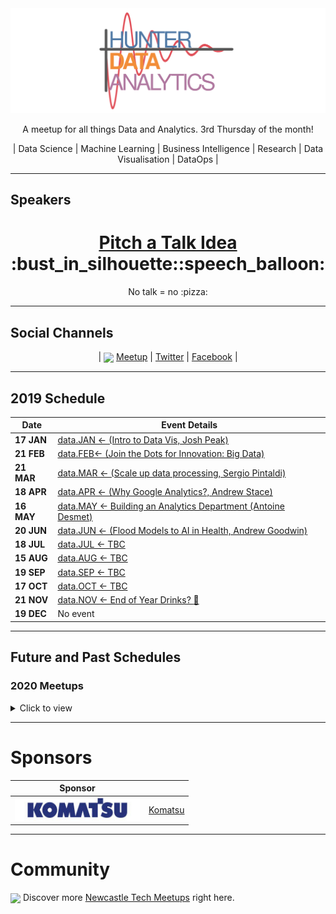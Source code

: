 <a href="https://www.meetup.com/hunter-data-analytics-meetup/">
<img 
	width="1200px"
	src="src/.vuepress/public/images/banner.svg" 
	alt="Hunter Data Analytics Meetup Logo" 
/>

</a>

<p align="center">A meetup for all things Data and Analytics. 3rd Thursday of the month!</p>

<p align="center">| Data Science | Machine Learning | Business Intelligence | Research | Data Visualisation | DataOps |</p>


----

## Speakers

<h1 align="center"> <a href="https://github.com/newwwie/data-analytics-meetup/issues/new"> Pitch a Talk Idea</a> :bust_in_silhouette::speech_balloon: </h1>

<p align="center">No talk = no :pizza:</p>


----

## Social Channels
<p align="center">
 | <img src="https://pbs.twimg.com/profile_images/875701356849504256/x8t7RxeV_400x400.jpg" height="30px" valign="middle" /> <a href="https://www.meetup.com/hunter-data-analytics-meetup/">Meetup</a> |
		<a href="https://twitter.com/hunteranalytics">Twitter</a> |
		<a href="https://www.facebook.com/hunteranalytics/">Facebook</a> |
</p>

----

## 2019 Schedule

| Date | Event Details |
| --- | --- |
| **17 JAN** | [data.JAN <- (Intro to Data Vis, Josh Peak)](https://www.meetup.com/Hunter-Data-Analytics/events/256135022/) |
| **21 FEB** | [data.FEB<- (Join the Dots for Innovation: Big Data)](https://www.meetup.com/Hunter-Data-Analytics/events/256135046/) |
| **21 MAR** | [data.MAR <- (Scale up data processing, Sergio Pintaldi)](https://www.meetup.com/Hunter-Data-Analytics/events/256135054/) |
| **18 APR** | [data.APR <- (Why Google Analytics?, Andrew Stace)](https://www.meetup.com/Hunter-Data-Analytics/events/256135061/) |
| **16 MAY** | [data.MAY <- Building an Analytics Department (Antoine Desmet)](https://www.meetup.com/Hunter-Data-Analytics/events/256135084/) |
| **20 JUN** | [data.JUN <- (Flood Models to AI in Health, Andrew Goodwin)](https://www.meetup.com/Hunter-Data-Analytics/events/256135092/) |
| **18 JUL** | [data.JUL <- TBC](https://www.meetup.com/Hunter-Data-Analytics/events/256135102/) |
| **15 AUG** | [data.AUG <- TBC](https://www.meetup.com/Hunter-Data-Analytics/events/256135106/) |
| **19 SEP** | [data.SEP <- TBC](https://www.meetup.com/Hunter-Data-Analytics/events/256135116/) |
| **17 OCT** | [data.OCT <- TBC](https://www.meetup.com/Hunter-Data-Analytics/events/256135122/) |
| **21 NOV** | [data.NOV <- End of Year Drinks? :santa:](https://www.meetup.com/Hunter-data-analytics/events/) |
| **19 DEC** | No event |

----

## Future and Past Schedules

### 2020 Meetups

<details>
	<summary> Click to view </summary>

| Date | Event Details |
| --- | --- |
| **JAN** | [TBC](https://www.meetup.com/Newcastle-data-analytics-meetup/events/) |
| **FEB** | [TBC](https://www.meetup.com/Newcastle-data-analytics-meetup/events/) |
| **MAR** | [TBC](https://www.meetup.com/Newcastle-data-analytics-meetup/events/) |
| **APR** | [TBC](https://www.meetup.com/Newcastle-data-analytics-meetup/events/) |
| **MAY** | [TBC](https://www.meetup.com/Newcastle-data-analytics-meetup/events/) |
| **JUN** | [TBC](https://www.meetup.com/Newcastle-data-analytics-meetup/events/) |
| **JUL** | [TBC](https://www.meetup.com/Newcastle-data-analytics-meetup/events/) |
| **AUG** | [TBC](https://www.meetup.com/Newcastle-data-analytics-meetup/events/) |
| **SEP** | [TBC](https://www.meetup.com/Newcastle-data-analytics-meetup/events/) |
| **OCT** | [TBC](https://www.meetup.com/Newcastle-data-analytics-meetup/events/) |
| **NOV** | [TBC](https://www.meetup.com/Newcastle-data-analytics-meetup/events/) |
| **DEC** | [End of Year Drinks? :santa:](https://www.meetup.com/Newcastle-data-analytics-meetup/events/) |

</details>


----

# Sponsors

| Sponsor |  |
| --- | --- |
| <img src="sponsors/komatsu.jpg" width="200px" /> | [Komatsu](http://au.hudson.com/contact-us/newcastle) |

----

# Community

<img src="https://pbs.twimg.com/profile_images/875701356849504256/x8t7RxeV_400x400.jpg" height="30px" valign="middle"/> Discover more [Newcastle Tech Meetups](https://www.meetup.com/find/tech/?allMeetups=false&radius=2&userFreeform=Newcastle%2C+Australia&mcId=z1000658&mcName=Newcastle%2C+AU&sort=recommended&eventFilter=all) right here.
